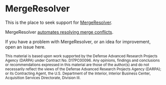 # MergeResolver

This is the place to seek support for [MergeResolver](https://github.com/apps/mergeresolver).

MergeResolver [automates resolving merge conflicts](https://blogs.grammatech.com/mergeresolver-automatic-merge-conflict-resolution).

If you have a problem with MergeResolver, or an idea for improvement, open an issue here.

<small>This material is based upon work supported by the Defense Advanced Research Projects Agency (DARPA) under Contract No. D17PC00096. Any opinions, findings and conclusions or recommendations expressed in this material are those of the author(s) and do not necessarily reflect the views of the Defense Advanced Research Projects Agency (DARPA); or its Contracting Agent, the U.S. Department of the Interior, Interior Business Center, Acquisition Services Directorate, Division III.</small>
